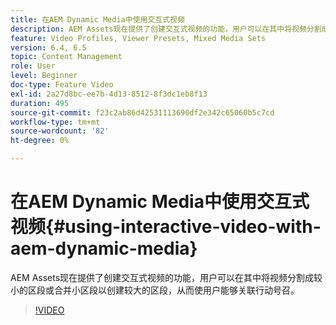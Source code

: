 ```yaml
---
title: 在AEM Dynamic Media中使用交互式视频
description: AEM Assets现在提供了创建交互式视频的功能，用户可以在其中将视频分割成较小的区段或合并小区段以创建较大的区段，从而使用户能够关联行动号召。
feature: Video Profiles, Viewer Presets, Mixed Media Sets
version: 6.4, 6.5
topic: Content Management
role: User
level: Beginner
doc-type: Feature Video
exl-id: 2a27d8bc-ee7b-4d13-8512-8f3dc1eb8f13
duration: 495
source-git-commit: f23c2ab86d42531113690df2e342c65060b5c7cd
workflow-type: tm+mt
source-wordcount: '82'
ht-degree: 0%

---
```


# 在AEM Dynamic Media中使用交互式视频{#using-interactive-video-with-aem-dynamic-media}

AEM Assets现在提供了创建交互式视频的功能，用户可以在其中将视频分割成较小的区段或合并小区段以创建较大的区段，从而使用户能够关联行动号召。

>[!VIDEO](https://video.tv.adobe.com/v/16516?quality=12&learn=on)
